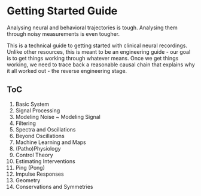 # Getting Started Guide

Analysing neural and behavioral trajectories is tough.
Analysing them through noisy measurements is even tougher.

This is a technical guide to getting started with clinical neural recordings.
Unlike other resources, this is meant to be an engineering guide - our goal is to get things working through whatever means.
Once we get things working, we need to trace back a reasonable causal chain that explains why it all worked out - the reverse engineering stage.

## ToC
1. Basic System
2. Signal Processing
  1. Modeling Noise ~ Modeling Signal
  2. Filtering
  3. Spectra and Oscillations
  4. Beyond Oscillations
3. Machine Learning and Maps
  1. (Patho)Physiology
4. Control Theory
  1. Estimating Interventions
  2. Ping (Pong)
  3. Impulse Responses
5. Geometry
  1. Conservations and Symmetries
